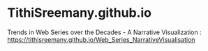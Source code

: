 # TithiSreemany.github.io

Trends in Web Series over the Decades - A Narrative Visualization : https://tithisreemany.github.io/Web_Series_NarrativeVisualisation

